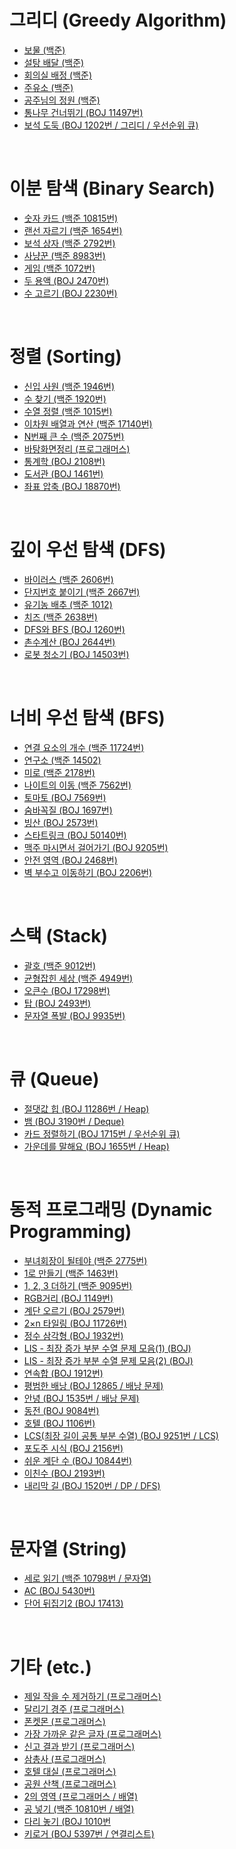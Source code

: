 # 그리디 (Greedy Algorithm)
- [보물 (백준)](https://xkdl780.tistory.com/31)
- [설탕 배달 (백준)](https://xkdl780.tistory.com/32)
- [회의실 배정 (백준)](https://xkdl780.tistory.com/33)
- [주유소 (백준)](https://xkdl780.tistory.com/34)
- [공주님의 정원 (백준)](https://xkdl780.tistory.com/35)  
- [통나무 건너뛰기 (BOJ 11497번)](https://xkdl780.tistory.com/110)  
- [보석 도둑 (BOJ 1202번 / 그리디 / 우선순위 큐)](https://xkdl780.tistory.com/114)

</br>

# 이분 탐색 (Binary Search)
- [숫자 카드 (백준 10815번)](https://xkdl780.tistory.com/36)
- [랜선 자르기 (백준 1654번)](https://xkdl780.tistory.com/37)
- [보석 상자 (백준 2792번)](https://xkdl780.tistory.com/39)
- [사냥꾼 (백준 8983번)](https://xkdl780.tistory.com/40)
- [게임 (백준 1072번)](https://xkdl780.tistory.com/42)
- [두 용액 (BOJ 2470번)](https://xkdl780.tistory.com/108)  
- [수 고르기 (BOJ 2230번)](https://xkdl780.tistory.com/111)

</br>

# 정렬 (Sorting)
- [신입 사원 (백준 1946번)](https://xkdl780.tistory.com/44)
- [수 찾기 (백준 1920번)](https://xkdl780.tistory.com/45)
- [수열 정렬 (백준 1015번)](https://xkdl780.tistory.com/47)
- [이차원 배열과 연산 (백준 17140번)](https://xkdl780.tistory.com/49)
- [N번째 큰 수 (백준 2075번)](https://xkdl780.tistory.com/50)
- [바탕화면정리 (프로그래머스)](https://xkdl780.tistory.com/58)    
- [통계학 (BOJ 2108번)](https://xkdl780.tistory.com/109)  
- [도서관 (BOJ 1461번)](https://xkdl780.tistory.com/112)  
- [좌표 압축 (BOJ 18870번)](https://xkdl780.tistory.com/113)

</br>

# 깊이 우선 탐색 (DFS)
- [바이러스 (백준 2606번)](https://xkdl780.tistory.com/51)
- [단지번호 붙이기 (백준 2667번)](https://xkdl780.tistory.com/55)
- [유기농 배추 (백준 1012)](https://xkdl780.tistory.com/56)
- [치즈 (백준 2638번)](https://xkdl780.tistory.com/65)
- [DFS와 BFS (BOJ 1260번)](https://xkdl780.tistory.com/126)
- [촌수계산 (BOJ 2644번)](https://xkdl780.tistory.com/127)
- [로봇 청소기 (BOJ 14503번)](https://xkdl780.tistory.com/134)


</br>

# 너비 우선 탐색 (BFS)
- [연결 요소의 개수 (백준 11724번)](https://xkdl780.tistory.com/69)
- [연구소 (백준 14502)](https://xkdl780.tistory.com/71)
- [미로 (백준 2178번)](https://xkdl780.tistory.com/76)
- [나이트의 이동 (백준 7562번)](https://xkdl780.tistory.com/78)
- [토마토 (BOJ 7569번)](https://xkdl780.tistory.com/128)
- [숨바꼭질 (BOJ 1697번)](https://xkdl780.tistory.com/129)
- [빙산 (BOJ 2573번)](https://xkdl780.tistory.com/130)
- [스타트링크 (BOJ 50140번)](https://xkdl780.tistory.com/131)
- [맥주 마시면서 걸어가기 (BOJ 9205번)](https://xkdl780.tistory.com/132)
- [안전 영역 (BOJ 2468번)](https://xkdl780.tistory.com/133)
- [벽 부수고 이동하기 (BOJ 2206번)](https://xkdl780.tistory.com/135)

</br>

# 스택 (Stack)
- [괄호 (백준 9012번)](https://xkdl780.tistory.com/62)
- [균형잡힌 세상 (백준 4949번)](https://xkdl780.tistory.com/64)
- [오큰수 (BOJ 17298번)](https://xkdl780.tistory.com/119)
- [탑 (BOJ 2493번)](https://xkdl780.tistory.com/121)
- [문자열 폭발 (BOJ 9935번)](https://xkdl780.tistory.com/122)

</br>  
  
# 큐 (Queue)
- [절댓값 힙 (BOJ 11286번 / Heap)](https://xkdl780.tistory.com/115)
- [뱀 (BOJ 3190번 / Deque)](https://xkdl780.tistory.com/118)
- [카드 정렬하기 (BOJ 1715번 / 우선순위 큐)](https://xkdl780.tistory.com/120)
- [가운데를 말해요 (BOJ 1655번 / Heap)](https://xkdl780.tistory.com/123)

</br>

# 동적 프로그래밍 (Dynamic Programming)
- [부녀회장이 될테야 (백준 2775번)](https://xkdl780.tistory.com/80)
- [1로 만들기 (백준 1463번)](https://xkdl780.tistory.com/82)
- [1, 2, 3 더하기 (백준 9095번)](https://xkdl780.tistory.com/83)
- [RGB거리 (BOJ 1149번)](https://xkdl780.tistory.com/86)
- [계단 오르기 (BOJ 2579번)](https://xkdl780.tistory.com/87)
- [2×n 타일링 (BOJ 11726번)](https://xkdl780.tistory.com/89)
- [정수 삼각형 (BOJ 1932번)](https://xkdl780.tistory.com/90)
- [LIS - 최장 증가 부분 수열 문제 모음(1) (BOJ)](https://xkdl780.tistory.com/96)
- [LIS - 최장 증가 부분 수열 문제 모음(2) (BOJ)](https://xkdl780.tistory.com/97)
- [연속합 (BOJ 1912번)](https://xkdl780.tistory.com/98)
- [평범한 배낭 (BOJ 12865 / 배낭 문제)](https://xkdl780.tistory.com/99)
- [안녕 (BOJ 1535번 / 배낭 문제)](https://xkdl780.tistory.com/100)  
- [동전 (BOJ 9084번)](https://xkdl780.tistory.com/101)
- [호텔 (BOJ 1106번)](https://xkdl780.tistory.com/102)
- [LCS(최장 길이 공통 부분 수열) (BOJ 9251번 / LCS)](https://xkdl780.tistory.com/103)
- [포도주 시식 (BOJ 2156번)](https://xkdl780.tistory.com/104)
- [쉬운 계단 수 (BOJ 10844번)](https://xkdl780.tistory.com/105)
- [이친수 (BOJ 2193번)](https://xkdl780.tistory.com/106)
- [내리막 길 (BOJ 1520번 / DP / DFS)](https://xkdl780.tistory.com/107)
  
</br>

# 문자열 (String)
- [세로 읽기 (백준 10798번 / 문자열)](https://xkdl780.tistory.com/63)
- [AC (BOJ 5430번)](https://xkdl780.tistory.com/116)
- [단어 뒤집기2 (BOJ 17413)](https://xkdl780.tistory.com/124)

</br>

# 기타 (etc.)
- [제일 작을 수 제거하기 (프로그래머스)](https://xkdl780.tistory.com/19)
- [달리기 경주 (프로그래머스)](https://xkdl780.tistory.com/21)
- [폰켓몬 (프로그래머스)](https://xkdl780.tistory.com/22)
- [가장 가까운 같은 글자 (프로그래머스)](https://xkdl780.tistory.com/24)
- [신고 결과 받기 (프로그래머스)](https://xkdl780.tistory.com/25)
- [삼총사 (프로그래머스)](https://xkdl780.tistory.com/26)
- [호텔 대실 (프로그래머스)](https://xkdl780.tistory.com/29)
- [공원 산책 (프로그래머스)](https://xkdl780.tistory.com/30)
- [2의 영역 (프로그래머스 / 배열)](https://xkdl780.tistory.com/59)
- [공 넣기 (백준 10810번 / 배열)](https://xkdl780.tistory.com/60)
- [다리 놓기 (BOJ 1010번](https://xkdl780.tistory.com/95)
- [키로거 (BOJ 5397번 / 연결리스트)](https://xkdl780.tistory.com/125)
